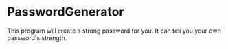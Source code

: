 # PasswordGenerator
This program will create a strong password for you.
It can tell you your own password's strength.
